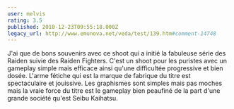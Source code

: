 ```yaml
---
user: melvis
rating: 3.5
published: 2010-12-23T09:55:18.000Z
legacy_url: http://www.emunova.net/veda/test/139.htm#comment-14748
---
```

J'ai que de bons souvenirs avec ce shoot qui a initié la fabuleuse série des Raiden suivie des Raiden Fighters. C'est un shoot pour les puristes avec un gameplay simple mais efficace ainsi qu'une difficultée progressive et bien dosée. L'arme fétiche qui est la marque de fabrique du titre est spectaculaire et jouissive. Les graphismes sont simples mais pas moches mais la vraie force du titre est le gameplay bien peaufiné de la part d'une grande société qu'est Seibu Kaihatsu.